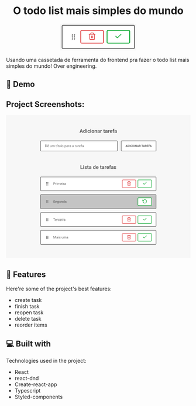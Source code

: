 <h1 align="center" id="title">O todo list mais simples do mundo</h1>

<p align="center"><img src="https://raw.githubusercontent.com/IgorSousaFront/task-list-with-dnd/main/public/screenshot-01.png" alt="project-image"></p>

<p id="description">Usando uma cassetada de ferramenta do frontend pra fazer o todo list mais simples do mundo! Over engineering.</p>

<h2>🚀 Demo</h2>

<h2>Project Screenshots:</h2>

<img src="https://raw.githubusercontent.com/IgorSousaFront/task-list-with-dnd/main/public/screenshot-02.png" alt="project-screenshot" width="800" height="auto">

  
  
<h2>🧐 Features</h2>

Here're some of the project's best features:

*   create task
*   finish task
*   reopen task
*   delete task
*   reorder items

  
  
<h2>💻 Built with</h2>

Technologies used in the project:

*   React
*   react-dnd
*   Create-react-app
*   Typescript
*   Styled-components
